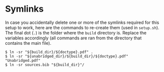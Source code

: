 # Symlinks

In case you accidentally delete one or more of the symlinks required for this setup to work, here are the commands to re-create them (used in `setup.sh`). The final dot (`.`) is the folder where the `build` directory is. Replace the variables accordingly (all commands are ran from the directory that contains the main file).

~~~ {.shell .numberLines}
$ ln -sr "${build_dir}/${doctype}.pdf" .
$ ln -sr "${unabridged_dir}/${build_dir}/${doctype}.pdf" "Unabridged.pdf"
$ ln -sr sources.bib "${build_dir}"/
~~~
